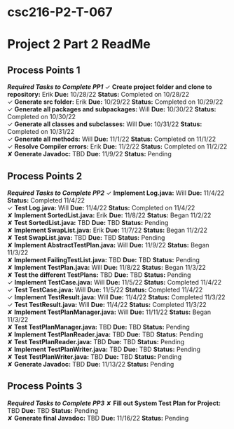 # csc216-P2-T-067
# Project 2 Part 2 ReadMe <br>
## Process Points 1 <br>
***_Required Tasks to Complete PP1_***
 ✓ **Create project folder and clone to repository:** Erik **Due:** 10/28/22 **Status:** Completed on 10/28/22 <br>
 ✓ **Generate src folder:** Erik **Due:** 10/29/22 **Status:** Completed on 10/29/22 <br>
 ✓ **Generate all packages and subpackages:** Will **Due:** 10/30/22 **Status:** Completed on 10/30/22 <br>
 ✓ **Generate all classes and subclasses:** Will **Due:** 10/31/22 **Status:** Completed on 10/31/22 <br>
 ✓ **Generate all methods:** Will **Due:** 11/1/22 **Status:** Completed on 11/1/22 <br>
 ✓ **Resolve Compiler errors:** Erik **Due:** 11/2/22 **Status:** Completed on 11/2/22 <br>
 ✘ **Generate Javadoc:** TBD **Due:** 11/9/22 **Status:** Pending <br>

## Process Points 2 <br>
***_Required Tasks to Complete PP2_***
✓ **Implement Log.java:** Will **Due:** 11/4/22 **Status:** Completed 11/4/22 <br>
✓ **Test Log.java:** Will **Due:** 11/4/22 **Status:** Completed on 11/4/22 <br>
✘ **Implement SortedList.java:** Erik **Due:** 11/8/22 **Status:** Began 11/2/22 <br>
✘ **Test SortedList.java:** TBD **Due:** TBD **Status:** Pending <br>
✘ **Implement SwapList.java:** Erik **Due:** 11/7/22 **Status:** Began 11/2/22 <br>
✘ **Test SwapList.java:** TBD **Due:** TBD **Status:** Pending <br>
✘ **Implement AbstractTestPlan.java:** Will **Due:** 11/9/22 **Status:** Began 11/3/22 <br>
✘ **Implement FailingTestList.java:** TBD **Due:** TBD **Status:** Pending <br>
✘ **Implement TestPlan.java:** Will **Due:** 11/8/22 **Status:** Began 11/3/22 <br>
✘ **Test the different TestPlans:** TBD **Due:** TBD **Status:** Pending <br>
✓ **Implement TestCase.java:** Will **Due:** 11/5/22 **Status:** Completed 11/4/22 <br>
✓ **Test TestCase.java:** Will **Due:** 11/5/22 **Status:** Completed 11/4/22 <br>
✓ **Implement TestResult.java:** Will **Due:** 11/4/22 **Status:** Completed 11/3/22 <br>
✓ **Test TestResult.java:** Will **Due:** 11/4/22 **Status:** Completed 11/3/22 <br>
✘ **Implement TestPlanManager.java:** Will **Due:** 11/11/22 **Status:** Began 11/3/22 <br>
✘ **Test TestPlanManager.java:** TBD **Due:** TBD **Status:** Pending <br>
✘ **Implement TestPlanReader.java:** TBD **Due:** TBD **Status:** Pending <br>
✘ **Test TestPlanReader.java:** TBD **Due:** TBD **Status:** Pending <br>
✘ **Implement TestPlanWriter.java:** TBD **Due:** TBD **Status:** Pending <br>
✘ **Test TestPlanWriter.java:** TBD **Due:** TBD **Status:** Pending <br>
✘ **Generate Javadoc:** TBD **Due:** 11/13/22 **Status:** Pending <br>

## Process Points 3 <br>
***_Required Tasks to Complete PP3_***
✘ **Fill out System Test Plan for Project:** TBD **Due:** TBD **Status:** Pending <br>
✘ **Generate final Javadoc:** TBD **Due:** 11/16/22 **Status:** Pending <br>
